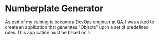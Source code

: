 # Numberplate Generator
As part of my training to become a DevOps engineer at QA, I was asked to create an application that generates "Objects" upon a set of predefined rules. This application must be based on a